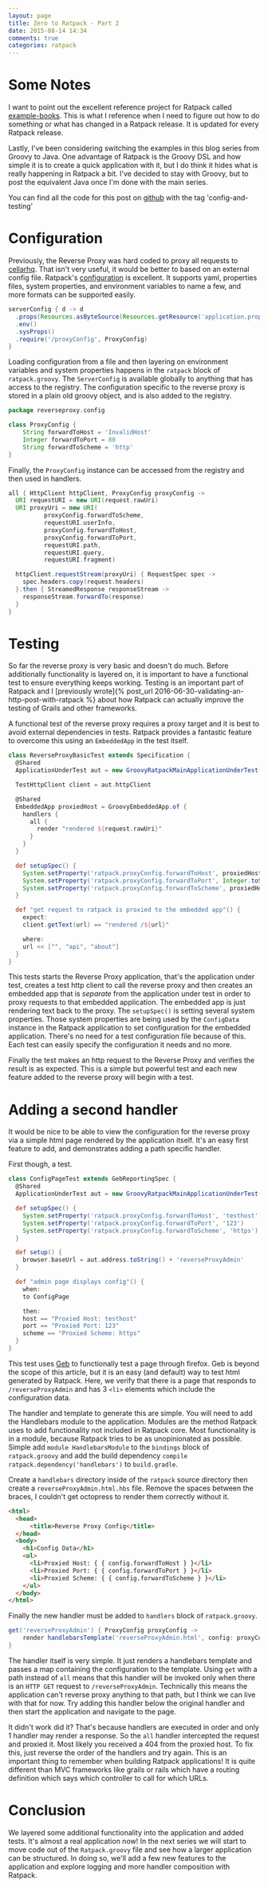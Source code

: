 ```yaml
---
layout: page
title: Zero to Ratpack - Part 2
date: 2015-08-14 14:34
comments: true
categories: ratpack
---
```


# Some Notes
I want to point out the excellent reference project for Ratpack called [example-books](https://github.com/ratpack/example-books). This is what I reference when I need to figure out how to do something or what has changed in a Ratpack release. It is updated for every Ratpack release. 

Lastly, I've been considering switching the examples in this blog series from Groovy to Java. One advantage of Ratpack is the Groovy DSL and how simple it is to create a quick application with it, but I do think it hides what is really happening in Ratpack a bit. I've decided to stay with Groovy, but to post the equivalent Java once I'm done with the main series.

You can find all the code for this post on [github](https://github.com/kyleboon/ratpack-reverse-proxy) with the tag 'config-and-testing'

# Configuration

Previously, the Reverse Proxy was hard coded to proxy all requests to [cellarhq](https://www.cellarhq.com). That isn't very useful, it would be better to based on an external config file. Ratpack's [configuration](https://ratpack.io/manual/current/config.html#config) is excellent. It supports yaml, properties files, system properties, and environment variables to name a few, and more formats can be supported easily. 

```groovy
serverConfig { d -> d
  .props(Resources.asByteSource(Resources.getResource('application.properties')))
  .env()
  .sysProps()
  .require('/proxyConfig', ProxyConfig)
}
```

Loading configuration from a file and then layering on environment variables and system properties happens in the ```ratpack``` block of ```ratpack.groovy```. The ```ServerConfig``` is available globally to anything that has access to the registry. The configuration specific to the reverse proxy is stored in a plain old groovy object, and is also added to the registry. 

```groovy
package reverseproxy.config

class ProxyConfig {
	String forwardToHost = 'InvalidHost'
	Integer forwardToPort = 80
	String forwardToScheme = 'http'
}
```

Finally, the ```ProxyConfig``` instance can be accessed from the registry and then used in handlers. 

```groovy
all { HttpClient httpClient, ProxyConfig proxyConfig ->
  URI requestURI = new URI(request.rawUri)
  URI proxyUri = new URI(
          proxyConfig.forwardToScheme,
          requestURI.userInfo,
          proxyConfig.forwardToHost,
          proxyConfig.forwardToPort,
          requestURI.path,
          requestURI.query,
          requestURI.fragment)

  httpClient.requestStream(proxyUri) { RequestSpec spec ->
    spec.headers.copy(request.headers)
  }.then { StreamedResponse responseStream ->
    responseStream.forwardTo(response)
  }
}
```

# Testing

So far the reverse proxy is very basic and doesn't do much. Before additionally functionality is layered on, it is important to have a functional test to ensure everything keeps working. Testing is an important part of Ratpack and I [previously wrote]{% post_url 2016-06-30-validating-an-http-post-with-ratpack %} about how Ratpack can actually improve the testing of Grails and other frameworks. 

A functional test of the reverse proxy requires a proxy target and it is best to avoid external dependencies in tests. Ratpack provides a fantastic feature to overcome this using an ```EmbeddedApp``` in the test itself.  

```groovy
class ReverseProxyBasicTest extends Specification {
  @Shared
  ApplicationUnderTest aut = new GroovyRatpackMainApplicationUnderTest()

  TestHttpClient client = aut.httpClient

  @Shared
  EmbeddedApp proxiedHost = GroovyEmbeddedApp.of {
    handlers {
      all {
        render "rendered ${request.rawUri}"
      }
    }
  }

  def setupSpec() {
    System.setProperty('ratpack.proxyConfig.forwardToHost', proxiedHost.address.host)
    System.setProperty('ratpack.proxyConfig.forwardToPort', Integer.toString(proxiedHost.address.port))
    System.setProperty('ratpack.proxyConfig.forwardToScheme', proxiedHost.address.scheme)
  }

  def "get request to ratpack is proxied to the embedded app"() {
    expect:
    client.getText(url) == "rendered /${url}"

    where:
    url << ["", "api", "about"]
  }
}
```

This tests starts the Reverse Proxy application, that's the application under test, creates a test http client to call the reverse proxy and then creates an embedded app that is *separate* from the application under test in order to proxy requests to that embedded application. The embedded app is just rendering text back to the proxy. The ```setupSpec()``` is setting several system properties. Those system properties are being used by the ```ConfigData``` instance in the Ratpack application to set configuration for the embedded application. There's no need for a test configuration file because of this. Each test can easily specify the configuration it needs and no more.

Finally the test makes an http request to the Reverse Proxy and verifies the result is as expected. This is a simple but powerful test and each new feature added to the reverse proxy will begin with a test.

# Adding a second handler

It would be nice to be able to view the configuration for the reverse proxy via a simple html page rendered by the application itself. It's an easy first feature to add, and demonstrates adding a path specific handler.

First though, a test.

```groovy
class ConfigPageTest extends GebReportingSpec {
  @Shared
  ApplicationUnderTest aut = new GroovyRatpackMainApplicationUnderTest()

  def setupSpec() {
    System.setProperty('ratpack.proxyConfig.forwardToHost', 'testhost')
    System.setProperty('ratpack.proxyConfig.forwardToPort', '123')
    System.setProperty('ratpack.proxyConfig.forwardToScheme', 'https')
  }

  def setup() {
    browser.baseUrl = aut.address.toString() + 'reverseProxyAdmin'
  }

  def "admin page displays config"() {
    when:
    to ConfigPage

    then:
    host == "Proxied Host: testhost"
    port == "Proxied Port: 123"
    scheme == "Proxied Scheme: https"
  }
}
```

This test uses [Geb](https://www.gebish.org/) to functionally test a page through firefox. Geb is beyond the scope of this article, but it is an easy (and default) way to test html generated by Ratpack. Here, we verify that there is a page that responds to ```/reverseProxyAdmin``` and has 3 ```<li>``` elements which include the configuration data.

The handler and template to generate this are simple. You will need to add the Handlebars module to the application. Modules are the method Ratpack uses to add functionality not included in Ratpack core. Most functionality is in a module, because Ratpack tries to be as unopinionated as possible. Simple add ```module HandlebarsModule``` to the ```bindings``` block of ```ratpack.groovy``` and add the build dependency ```compile ratpack.dependency('handlebars')``` to ```build.gradle```.

Create a ```handlebars``` directory inside of the ```ratpack``` source directory then create a ```reverseProxyAdmin.html.hbs``` file. Remove the spaces between the braces, I couldn't get octopress to render them correctly without it.

```html
<html>
  <head>
      <title>Reverse Proxy Config</title>
  </head>
  <body>
    <h1>Config Data</h1>
    <ul>
      <li>Proxied Host: { { config.forwardToHost } }</li>
      <li>Proxied Port: { { config.forwardToPort } }</li>
      <li>Proxied Scheme: { { config.forwardToScheme } }</li>
    </ul>
  </body>
</html>
```

Finally the new handler must be added to ```handlers``` block of ```ratpack.groovy```.

```groovy
get('reverseProxyAdmin') { ProxyConfig proxyConfig ->
    render handlebarsTemplate('reverseProxyAdmin.html', config: proxyConfig)
}
```

The handler itself is very simple. It just renders a handlebars template and passes a map containing the configuration to the template. Using ```get``` with a path instead of ```all``` means that this handler will be invoked only when there is an ```HTTP GET``` request to ```/reverseProxyAdmin```. Technically this means the application can't reverse proxy anything to that path, but I think we can live with that for now. Try adding this handler below the original handler and then start the application and navigate to the page.

It didn't work did it? That's because handlers are executed in order and only 1 handler may render a response. So the ```all``` handler intercepted the request and proxied it. Most likely you received a 404 from the proxied host. To fix this, just reverse the order of the handlers and try again. This is an important thing to remember when building Ratpack applications! It is quite different than MVC frameworks like grails or rails which have a routing definition which says which controller to call for which URLs. 

# Conclusion

We layered some additional functionality into the application and added tests. It's almost a real application now! In the next series we will start to move code out of the ```Ratpack.groovy``` file and see how a larger application can be structured. In doing so, we'll add a few new features to the application and explore logging and more handler composition with Ratpack.



